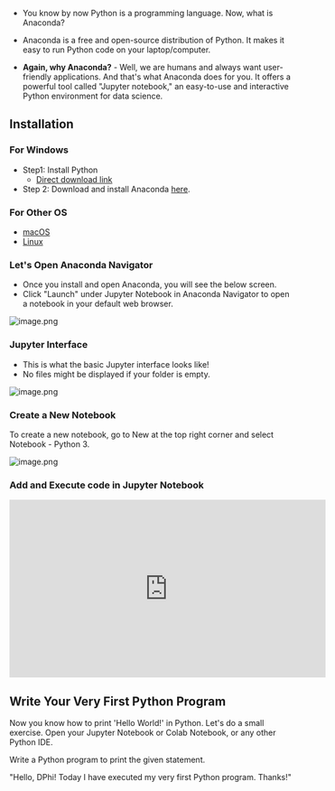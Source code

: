 * You know by now Python is a programming language. Now, what is Anaconda?

* Anaconda is a free and open-source distribution of Python. It makes it easy to run Python code on your laptop/computer.

* **Again, why Anaconda?** - Well, we are humans and always want user-friendly applications. And that's what Anaconda does for you. It offers a powerful tool called "Jupyter notebook," an easy-to-use and interactive Python environment for data science.

## Installation

### For Windows

* Step1: Install Python 
  * [Direct download link](https://www.python.org/downloads/)
* Step 2: Download and install Anaconda [here](https://docs.anaconda.com/anaconda/install/windows/).

### For Other OS

* [macOS](https://docs.anaconda.com/anaconda/install/mac-os/)
* [Linux](https://docs.anaconda.com/anaconda/install/linux/)

### Let's Open Anaconda Navigator

* Once you install and open Anaconda, you will see the below screen.
* Click "Launch" under Jupyter Notebook in Anaconda Navigator to open a notebook in your default web browser.







![image.png](https://dphi-live.s3.amazonaws.com/media_uploads/image_1e08f0a89162405ba36c353454a3f78b.png)






### Jupyter Interface

* This is what the basic Jupyter interface looks like! 
* No files might be displayed if your folder is empty.








![image.png](https://dphi-live.s3.amazonaws.com/media_uploads/image_d4c63765ef1340d9b562c84e9aeb3963.png)






### Create a New Notebook

To create a new notebook, go to New at the top right corner and select Notebook - Python 3.




![image.png](https://dphi-live.s3.amazonaws.com/media_uploads/image_f5db4d4b1dff4e77802c1dba01c1c945.png)

### Add and Execute code in Jupyter Notebook









<iframe width="560" height="315" src="https://www.youtube.com/embed/gxgARwAOapw" title="YouTube video player" frameborder="0" allow="accelerometer; autoplay; clipboard-write; encrypted-media; gyroscope; picture-in-picture" allowfullscreen></iframe>











## Write Your Very First Python Program

<p>Now you know how to print 'Hello World!' in Python. Let's do a small exercise. Open your Jupyter Notebook or Colab Notebook, or any other Python IDE.</p>

<p>Write a Python program to print the given statement.</p>

<p>"Hello, DPhi! Today I have executed my very first Python program. Thanks!" </p>